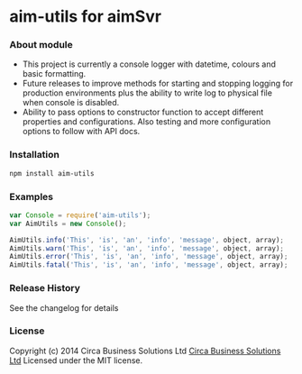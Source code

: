 # aim-utils for aimSvr

### About module

+ This project is currently a console logger with datetime, colours and basic formatting.
+ Future releases to improve methods for starting and stopping logging for production environments plus the ability to write log to physical file when console is disabled.
+ Ability to pass options to constructor function to accept different properties and configurations.  Also testing and more configuration options to follow with API docs.

### Installation



````bash
npm install aim-utils

````


<!---
###aim-utils for aimSvr


## Getting Started
Install the module with: `npm install AimUtils`

```javascript
var Console = require('aim-utils');
var AIMUtils = new Console();
```


## Documentation
_(Coming soon)_

--->

### Examples

```javascript
var Console = require('aim-utils');
var AimUtils = new Console();

AimUtils.info('This', 'is', 'an', 'info', 'message', object, array);
AimUtils.warn('This', 'is', 'an', 'info', 'message', object, array);
AimUtils.error('This', 'is', 'an', 'info', 'message', object, array);
AimUtils.fatal('This', 'is', 'an', 'info', 'message', object, array);
```

<!---
## Contributing
In lieu of a formal styleguide, take care to maintain the existing coding style. Add unit tests for any new or changed functionality. Lint and test your code using [Gulp](http://gulpjs.com/).

## Release History
_(Nothing yet)_

--->

### Release History
See the changelog for details

### License
Copyright (c) 2014 Circa Business Solutions Ltd [Circa Business Solutions Ltd](http://circabs.com/)
Licensed under the MIT license.
